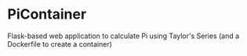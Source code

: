 # PiContainer
Flask-based web application to calculate Pi using Taylor's Series (and a Dockerfile to create a container)
